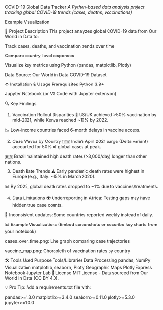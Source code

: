 COVID-19 Global Data Tracker
*A Python-based data analysis project tracking global COVID-19 trends (cases, deaths, vaccinations)*

Example Visualization

📌 Project Description
This project analyzes global COVID-19 data from Our World in Data to:

Track cases, deaths, and vaccination trends over time

Compare country-level responses

Visualize key metrics using Python (pandas, matplotlib, Plotly)

Data Source: Our World in Data COVID-19 Dataset

⚙️ Installation & Usage
Prerequisites
Python 3.8+

Jupyter Notebook (or VS Code with Jupyter extension)

🔍 Key Findings
1. Vaccination Rollout Disparities
🚀 US/UK achieved >50% vaccination by mid-2021, while Kenya reached ~10% by 2022.

📉 Low-income countries faced 6-month delays in vaccine access.

2. Case Waves by Country
🇮🇳 India’s April 2021 surge (Delta variant) accounted for 50% of global cases at peak.

🇧🇷 Brazil maintained high death rates (>3,000/day) longer than other nations.

3. Death Rate Trends
⚠️ Early pandemic death rates were highest in Europe (e.g., Italy: ~15% in March 2020).

📊 By 2022, global death rates dropped to ~1% due to vaccines/treatments.

4. Data Limitations
🌍 Underreporting in Africa: Testing gaps may have hidden true case counts.

📅 Inconsistent updates: Some countries reported weekly instead of daily.

📊 Example Visualizations
(Embed screenshots or describe key charts from your notebook)

cases_over_time.png: Line graph comparing case trajectories

vaccine_map.png: Choropleth of vaccination rates by country

🛠️ Tools Used
Purpose	Tools/Libraries
Data Processing	pandas, NumPy
Visualization	matplotlib, seaborn, Plotly
Geographic Maps	Plotly Express
Notebook	Jupyter Lab
📜 License
MIT License - Data sourced from Our World in Data (CC BY 4.0).

💡 Pro Tip: Add a requirements.txt file with:

pandas>=1.3.0
matplotlib>=3.4.0
seaborn>=0.11.0
plotly>=5.3.0
jupyter>=1.0.0
